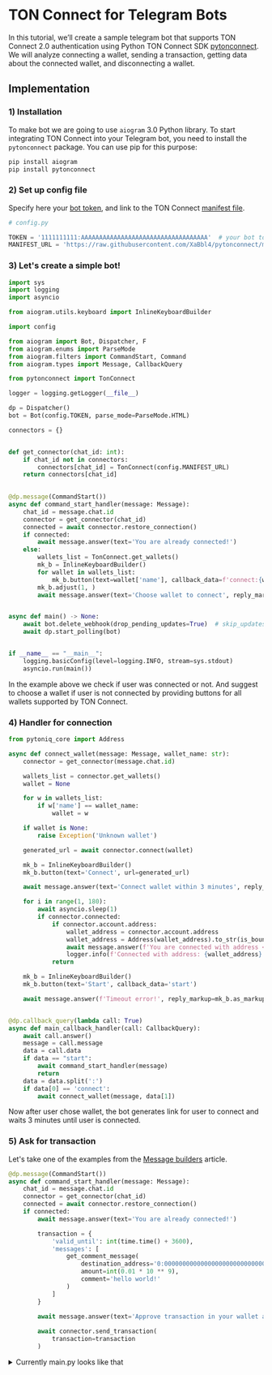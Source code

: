 # TON Connect for Telegram Bots

In this tutorial, we’ll create a sample telegram bot that supports TON Connect 2.0 authentication using Python TON Connect SDK [pytonconnect](https://github.com/XaBbl4/pytonconnect).
We will analyze connecting a wallet, sending a transaction, getting data about the connected wallet, and disconnecting a wallet.

## Implementation

### 1) Installation

To make bot we are going to use `aiogram` 3.0 Python library. To start integrating TON Connect into your Telegram bot, you need to install the `pytonconnect` package.
You can use pip for this purpose:

```bash
pip install aiogram
pip install pytonconnect
```

### 2) Set up config file
Specify here your [bot token](https://t.me/BotFather), and link to the TON Connect [manifest file](https://github.com/ton-connect/sdk/tree/main/packages/sdk#add-the-tonconnect-manifest). 
```python
# config.py

TOKEN = '1111111111:AAAAAAAAAAAAAAAAAAAAAAAAAAAAAAAAAAA'  # your bot token here
MANIFEST_URL = 'https://raw.githubusercontent.com/XaBbl4/pytonconnect/main/pytonconnect-manifest.json'
```

### 3) Let's create a simple bot!

```python
import sys
import logging
import asyncio

from aiogram.utils.keyboard import InlineKeyboardBuilder

import config

from aiogram import Bot, Dispatcher, F
from aiogram.enums import ParseMode
from aiogram.filters import CommandStart, Command
from aiogram.types import Message, CallbackQuery

from pytonconnect import TonConnect

logger = logging.getLogger(__file__)

dp = Dispatcher()
bot = Bot(config.TOKEN, parse_mode=ParseMode.HTML)

connectors = {}


def get_connector(chat_id: int):
    if chat_id not in connectors:
        connectors[chat_id] = TonConnect(config.MANIFEST_URL)
    return connectors[chat_id]
    

@dp.message(CommandStart())
async def command_start_handler(message: Message):
    chat_id = message.chat.id
    connector = get_connector(chat_id)
    connected = await connector.restore_connection()
    if connected:
        await message.answer(text='You are already connected!')
    else:
        wallets_list = TonConnect.get_wallets()
        mk_b = InlineKeyboardBuilder()
        for wallet in wallets_list:
            mk_b.button(text=wallet['name'], callback_data=f'connect:{wallet["name"]}')
        mk_b.adjust(1, )
        await message.answer(text='Choose wallet to connect', reply_markup=mk_b.as_markup())


async def main() -> None:
    await bot.delete_webhook(drop_pending_updates=True)  # skip_updates = True
    await dp.start_polling(bot)


if __name__ == "__main__":
    logging.basicConfig(level=logging.INFO, stream=sys.stdout)
    asyncio.run(main())
```

In the example above we check if user was connected or not. 
And suggest to choose a wallet if user is not connected by providing buttons for all wallets supported by TON Connect.

### 4) Handler for connection

```python
from pytoniq_core import Address 

async def connect_wallet(message: Message, wallet_name: str):
    connector = get_connector(message.chat.id)

    wallets_list = connector.get_wallets()
    wallet = None

    for w in wallets_list:
        if w['name'] == wallet_name:
            wallet = w

    if wallet is None:
        raise Exception('Unknown wallet')

    generated_url = await connector.connect(wallet)

    mk_b = InlineKeyboardBuilder()
    mk_b.button(text='Connect', url=generated_url)

    await message.answer(text='Connect wallet within 3 minutes', reply_markup=mk_b.as_markup())

    for i in range(1, 180):
        await asyncio.sleep(1)
        if connector.connected:
            if connector.account.address:
                wallet_address = connector.account.address
                wallet_address = Address(wallet_address).to_str(is_bounceable=False)
                await message.answer(f'You are connected with address <code>{wallet_address}</code>')
                logger.info(f'Connected with address: {wallet_address}')
            return

    mk_b = InlineKeyboardBuilder()
    mk_b.button(text='Start', callback_data='start')

    await message.answer(f'Timeout error!', reply_markup=mk_b.as_markup())


@dp.callback_query(lambda call: True)
async def main_callback_handler(call: CallbackQuery):
    await call.answer()
    message = call.message
    data = call.data
    if data == "start":
        await command_start_handler(message)
        return 
    data = data.split(':')
    if data[0] == 'connect':
        await connect_wallet(message, data[1])
```

Now after user chose wallet, the bot generates link for user to connect and waits 3 minutes until user is connected. 

### 5) Ask for transaction

Let's take one of the examples from the [Message builders](https://docs.ton.org/develop/dapps/ton-connect/message-builders) article.

```python
@dp.message(CommandStart())
async def command_start_handler(message: Message):
    chat_id = message.chat.id
    connector = get_connector(chat_id)
    connected = await connector.restore_connection()
    if connected:
        await message.answer(text='You are already connected!')

        transaction = {
            'valid_until': int(time.time() + 3600),
            'messages': [
                get_comment_message(
                    destination_address='0:0000000000000000000000000000000000000000000000000000000000000000',
                    amount=int(0.01 * 10 ** 9),
                    comment='hello world!'
                )
            ]
        }
        
        await message.answer(text='Approve transaction in your wallet app!')

        await connector.send_transaction(
            transaction=transaction
        )
```

<details>
<summary>Currently main.py looks like that</summary>

```python
import sys
import logging
import asyncio
import time
from base64 import urlsafe_b64encode

from aiogram.utils.keyboard import InlineKeyboardBuilder
from pytoniq_core import Address, begin_cell

import config

from aiogram import Bot, Dispatcher, F
from aiogram.enums import ParseMode
from aiogram.filters import CommandStart, Command
from aiogram.types import Message, CallbackQuery

from pytonconnect import TonConnect

logger = logging.getLogger(__file__)

dp = Dispatcher()
bot = Bot(config.TOKEN, parse_mode=ParseMode.HTML)

connectors = {}


def get_comment_message(destination_address: str, amount: int, comment: str) -> dict:

    data = {
        'address': destination_address,
        'amount': str(amount),
        'payload': urlsafe_b64encode(
            begin_cell()
            .store_uint(0, 32)  # op code for comment message
            .store_string(comment)  # store comment
            .end_cell()  # end cell
            .to_boc()  # convert it to boc
        )
        .decode()  # encode it to urlsafe base64
    }

    return data


def get_connector(chat_id: int):
    if chat_id in connectors:
        return connectors[chat_id]
    return TonConnect(config.MANIFEST_URL)


@dp.message(CommandStart())
async def command_start_handler(message: Message):
    chat_id = message.chat.id
    connector = get_connector(chat_id)
    connected = await connector.restore_connection()
    if connected:
        await message.answer(text='You are already connected!')

        transaction = {
            'valid_until': int(time.time() + 3600),
            'messages': [
                get_comment_message(
                    destination_address='0:0000000000000000000000000000000000000000000000000000000000000000',
                    amount=int(0.01 * 10 ** 9),
                    comment='hello world!'
                )
            ]
        }
        
        await message.answer(text='Approve transaction in your wallet app!')

        await connector.send_transaction(
            transaction=transaction
        )
    else:
        wallets_list = TonConnect.get_wallets()
        mk_b = InlineKeyboardBuilder()
        for wallet in wallets_list:
            mk_b.button(text=wallet['name'], callback_data=f'connect:{wallet["name"]}')
        mk_b.adjust(1, )
        await message.answer(text='Choose wallet to connect', reply_markup=mk_b.as_markup())


async def connect_wallet(message: Message, wallet_name: str):
    connector = get_connector(message.chat.id)

    wallets_list = connector.get_wallets()
    wallet = None

    for w in wallets_list:
        if w['name'] == wallet_name:
            wallet = w

    if wallet is None:
        raise Exception('Unknown wallet')

    generated_url = await connector.connect(wallet)

    mk_b = InlineKeyboardBuilder()
    mk_b.button(text='Connect', url=generated_url)

    await message.answer(text='Connect wallet within 3 minutes', reply_markup=mk_b.as_markup())

    for i in range(1, 180):
        await asyncio.sleep(1)
        if connector.connected:
            if connector.account.address:
                wallet_address = connector.account.address
                wallet_address = Address(wallet_address).to_str(is_bounceable=False)
                await message.answer(f'You are connected with address <code>{wallet_address}</code>')
                logger.info(f'Connected with address: {wallet_address}')
            return

    mk_b = InlineKeyboardBuilder()
    mk_b.button(text='Start', callback_data='start')

    await message.answer(f'Timeout error!', reply_markup=mk_b.as_markup())


@dp.callback_query(lambda call: True)
async def main_callback_handler(call: CallbackQuery):
    await call.answer()
    message = call.message
    data = call.data
    if data == "start":
        await command_start_handler(message)
        return
    data = data.split(':')
    if data[0] == 'connect':
        await connect_wallet(message, data[1])


async def main() -> None:
    await bot.delete_webhook(drop_pending_updates=True)  # skip_updates = True
    await dp.start_polling(bot)


if __name__ == "__main__":
    logging.basicConfig(level=logging.INFO, stream=sys.stdout)
    asyncio.run(main())

```
</details>

